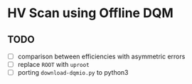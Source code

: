 # HV Scan using Offline DQM

## TODO
- [ ] comparison between efficiencies with asymmetric errors
- [ ] replace `ROOT` with `uproot`
- [ ] porting `download-dqmio.py` to python3
